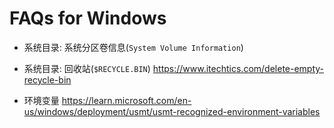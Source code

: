 # FAQs for Windows

- 系统目录: 系统分区卷信息(`System Volume Information`)
- 系统目录: 回收站(`$RECYCLE.BIN`) https://www.itechtics.com/delete-empty-recycle-bin

- 环境变量 https://learn.microsoft.com/en-us/windows/deployment/usmt/usmt-recognized-environment-variables
